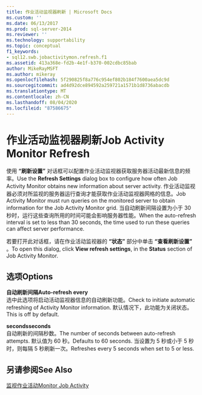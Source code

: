 ```yaml
---
title: 作业活动监视器刷新 | Microsoft Docs
ms.custom: ''
ms.date: 06/13/2017
ms.prod: sql-server-2014
ms.reviewer: ''
ms.technology: supportability
ms.topic: conceptual
f1_keywords:
- sql12.swb.jobactivitymon.refresh.f1
ms.assetid: 413a368e-fd2b-4e1f-b370-002cdbc85bab
author: MikeRayMSFT
ms.author: mikeray
ms.openlocfilehash: 5f290825f8a776c954ef802b184f7600aea5dc9d
ms.sourcegitcommit: ad4d92dce894592a259721a1571b1d8736abacdb
ms.translationtype: MT
ms.contentlocale: zh-CN
ms.lasthandoff: 08/04/2020
ms.locfileid: "87586675"
---
```

# <a name="job-activity-monitor-refresh"></a><span data-ttu-id="0a511-102">作业活动监视器刷新</span><span class="sxs-lookup"><span data-stu-id="0a511-102">Job Activity Monitor Refresh</span></span>
  <span data-ttu-id="0a511-103">使用 **“刷新设置”** 对话框可以配置作业活动监视器获取服务器活动最新信息的频率。</span><span class="sxs-lookup"><span data-stu-id="0a511-103">Use the **Refresh Settings** dialog box to configure how often Job Activity Monitor obtains new information about server activity.</span></span> <span data-ttu-id="0a511-104">作业活动监视器必须对所监视的服务器运行查询才能获取作业活动监视器网格的信息。</span><span class="sxs-lookup"><span data-stu-id="0a511-104">Job Activity Monitor must run queries on the monitored server to obtain information for the Job Activity Monitor grid.</span></span> <span data-ttu-id="0a511-105">当自动刷新间隔设置为小于 30 秒时，运行这些查询所用的时间可能会影响服务器性能。</span><span class="sxs-lookup"><span data-stu-id="0a511-105">When the auto-refresh interval is set to less than 30 seconds, the time used to run these queries can affect server performance.</span></span>  
  
 <span data-ttu-id="0a511-106">若要打开此对话框，请在作业活动监视器的 **“状态”** 部分中单击 **“查看刷新设置”** 。</span><span class="sxs-lookup"><span data-stu-id="0a511-106">To open this dialog, click **View refresh settings**, in the **Status** section of Job Activity Monitor.</span></span>  
  
## <a name="options"></a><span data-ttu-id="0a511-107">选项</span><span class="sxs-lookup"><span data-stu-id="0a511-107">Options</span></span>  
 <span data-ttu-id="0a511-108">**自动刷新间隔**</span><span class="sxs-lookup"><span data-stu-id="0a511-108">**Auto-refresh every**</span></span>  
 <span data-ttu-id="0a511-109">选中此选项将启动活动监视器信息的自动刷新功能。</span><span class="sxs-lookup"><span data-stu-id="0a511-109">Check to initiate automatic refreshing of Activity Monitor information.</span></span> <span data-ttu-id="0a511-110">默认情况下，此功能为关闭状态。</span><span class="sxs-lookup"><span data-stu-id="0a511-110">This is off by default.</span></span>  
  
 <span data-ttu-id="0a511-111">**seconds**</span><span class="sxs-lookup"><span data-stu-id="0a511-111">**seconds**</span></span>  
 <span data-ttu-id="0a511-112">自动刷新的间隔秒数。</span><span class="sxs-lookup"><span data-stu-id="0a511-112">The number of seconds between auto-refresh attempts.</span></span> <span data-ttu-id="0a511-113">默认值为 60 秒。</span><span class="sxs-lookup"><span data-stu-id="0a511-113">Defaults to 60 seconds.</span></span> <span data-ttu-id="0a511-114">当设置为 5 秒或小于 5 秒时，则每隔 5 秒刷新一次。</span><span class="sxs-lookup"><span data-stu-id="0a511-114">Refreshes every 5 seconds when set to 5 or less.</span></span>  
  
## <a name="see-also"></a><span data-ttu-id="0a511-115">另请参阅</span><span class="sxs-lookup"><span data-stu-id="0a511-115">See Also</span></span>  
 [<span data-ttu-id="0a511-116">监视作业活动</span><span class="sxs-lookup"><span data-stu-id="0a511-116">Monitor Job Activity</span></span>](../../ssms/agent/monitor-job-activity.md)  
  
  
